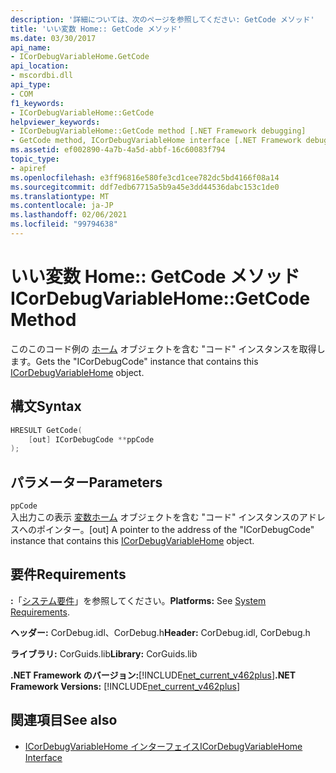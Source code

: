 ```yaml
---
description: '詳細については、次のページを参照してください: GetCode メソッド'
title: 'いい変数 Home:: GetCode メソッド'
ms.date: 03/30/2017
api_name:
- ICorDebugVariableHome.GetCode
api_location:
- mscordbi.dll
api_type:
- COM
f1_keywords:
- ICorDebugVariableHome::GetCode
helpviewer_keywords:
- ICorDebugVariableHome::GetCode method [.NET Framework debugging]
- GetCode method, ICorDebugVariableHome interface [.NET Framework debugging]
ms.assetid: ef002890-4a7b-4a5d-abbf-16c60083f794
topic_type:
- apiref
ms.openlocfilehash: e3ff96816e580fe3cd1cee782dc5bd4166f08a14
ms.sourcegitcommit: ddf7edb67715a5b9a45e3dd44536dabc153c1de0
ms.translationtype: MT
ms.contentlocale: ja-JP
ms.lasthandoff: 02/06/2021
ms.locfileid: "99794638"
---
```

# <a name="icordebugvariablehomegetcode-method"></a><span data-ttu-id="0f5e3-103">いい変数 Home:: GetCode メソッド</span><span class="sxs-lookup"><span data-stu-id="0f5e3-103">ICorDebugVariableHome::GetCode Method</span></span>

<span data-ttu-id="0f5e3-104">このこのコード例の [ホーム](icordebugvariablehome-interface.md) オブジェクトを含む "コード" インスタンスを取得します。</span><span class="sxs-lookup"><span data-stu-id="0f5e3-104">Gets the "ICorDebugCode" instance that contains this [ICorDebugVariableHome](icordebugvariablehome-interface.md) object.</span></span>  
  
## <a name="syntax"></a><span data-ttu-id="0f5e3-105">構文</span><span class="sxs-lookup"><span data-stu-id="0f5e3-105">Syntax</span></span>  
  
```cpp  
HRESULT GetCode(  
    [out] ICorDebugCode **ppCode  
);  
```  
  
## <a name="parameters"></a><span data-ttu-id="0f5e3-106">パラメーター</span><span class="sxs-lookup"><span data-stu-id="0f5e3-106">Parameters</span></span>  

 `ppCode`  
 <span data-ttu-id="0f5e3-107">入出力この表示 [変数ホーム](icordebugvariablehome-interface.md) オブジェクトを含む "コード" インスタンスのアドレスへのポインター。</span><span class="sxs-lookup"><span data-stu-id="0f5e3-107">[out] A pointer to the address of the "ICorDebugCode" instance that contains this [ICorDebugVariableHome](icordebugvariablehome-interface.md) object.</span></span>  
  
## <a name="requirements"></a><span data-ttu-id="0f5e3-108">要件</span><span class="sxs-lookup"><span data-stu-id="0f5e3-108">Requirements</span></span>  

 <span data-ttu-id="0f5e3-109">**:**「[システム要件](../../get-started/system-requirements.md)」を参照してください。</span><span class="sxs-lookup"><span data-stu-id="0f5e3-109">**Platforms:** See [System Requirements](../../get-started/system-requirements.md).</span></span>  
  
 <span data-ttu-id="0f5e3-110">**ヘッダー:** CorDebug.idl、CorDebug.h</span><span class="sxs-lookup"><span data-stu-id="0f5e3-110">**Header:** CorDebug.idl, CorDebug.h</span></span>  
  
 <span data-ttu-id="0f5e3-111">**ライブラリ:** CorGuids.lib</span><span class="sxs-lookup"><span data-stu-id="0f5e3-111">**Library:** CorGuids.lib</span></span>  
  
 <span data-ttu-id="0f5e3-112">**.NET Framework のバージョン:**[!INCLUDE[net_current_v462plus](../../../../includes/net-current-v462plus-md.md)]</span><span class="sxs-lookup"><span data-stu-id="0f5e3-112">**.NET Framework Versions:** [!INCLUDE[net_current_v462plus](../../../../includes/net-current-v462plus-md.md)]</span></span>  
  
## <a name="see-also"></a><span data-ttu-id="0f5e3-113">関連項目</span><span class="sxs-lookup"><span data-stu-id="0f5e3-113">See also</span></span>

- [<span data-ttu-id="0f5e3-114">ICorDebugVariableHome インターフェイス</span><span class="sxs-lookup"><span data-stu-id="0f5e3-114">ICorDebugVariableHome Interface</span></span>](icordebugvariablehome-interface.md)

